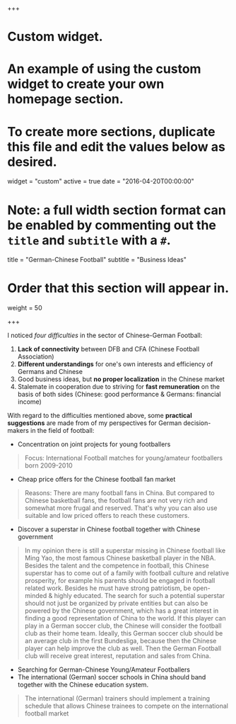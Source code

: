 +++
# Custom widget.
# An example of using the custom widget to create your own homepage section.
# To create more sections, duplicate this file and edit the values below as desired.
widget = "custom"
active = true
date = "2016-04-20T00:00:00"

# Note: a full width section format can be enabled by commenting out the `title` and `subtitle` with a `#`.
title = "German-Chinese Football"
subtitle = "Business Ideas"

# Order that this section will appear in.
weight = 50

+++

I noticed *four difficulties* in the sector of Chinese-German Football:

1. **Lack of connectivity** between DFB and CFA (Chinese Football Association)
2. **Different understandings** for one's own interests and efficiency of Germans and Chinese
3. Good business ideas, but **no proper localization** in the Chinese market
4. Stalemate in cooperation due to striving for **fast remuneration** on the basis of both sides (Chinese: good performance & Germans: financial income)

With regard to the difficulties mentioned above, some **practical suggestions** are made from of my perspectives for German decision-makers in the field of football:

+ Concentration on joint projects for young footballers 

> Focus: International Football matches for young/amateur footballers born 2009-2010

+ Cheap price offers for the Chinese football fan market 

> Reasons: There are many football fans in China. But compared to Chinese basketball fans, the football fans are not very rich and somewhat more frugal and reserved. That's why you can also use suitable and low priced offers to reach these customers.

+ Discover a superstar in Chinese football together with Chinese government

> In my opinion there is still a superstar missing in Chinese football like Ming Yao, the most famous Chinese basketball player in the NBA. Besides the talent and the competence in football, this Chinese superstar has to come out of a family with football culture and relative prosperity, for example his parents should be engaged in football related work. Besides he must have strong patriotism,  be open-minded & highly educated.  The search for such a potential superstar should not just be organized by private entities but can also be powered by the Chinese government, which has a great interest in finding a good representation of China to the world.  If this player can play in a German soccer club, the Chinese will consider the football club as their home team. Ideally, this German soccer club should be an average club in the first Bundesliga, because then the Chinese player can help improve the club as well. Then the German Football club will receive great interest, reputation and sales from China.

+ Searching for German-Chinese Young/Amateur Footballers
+ The international (German) soccer schools in China should band together with the Chinese education system.

> The international (German) trainers should implement a training schedule that allows Chinese trainees to compete on the international football market
